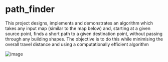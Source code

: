 # path_finder

This project designs, implements and demonstrates an algorithm which takes any input map 
(similar to the map below) and, starting at a given source point, finds a short path to a given
destination point, without passing through any building shapes. The objective is to do this while 
minimising the overall travel distance and using a computationally efficient algorithm

![image](https://github.com/Tollymon13/path_finder/assets/159135691/baa419ea-c62b-4a52-86ad-f456ded83e48)
